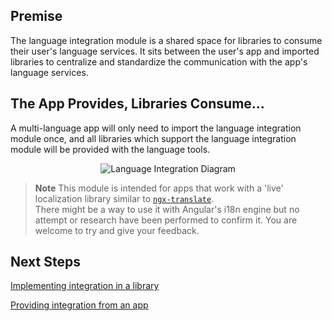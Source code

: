 ## Premise
The language integration module is a shared space for libraries to consume their user's language services.
It sits between the user's app and imported libraries to centralize and standardize the communication with the app's language services.

## The App Provides, Libraries Consume...
A multi-language app will only need to import the language integration module once, and all libraries which support the language integration module will be provided with the language tools.

<center>

![Language Integration Diagram](/docs/zen/.attachments/Integration-diagram.png)

</center>

> **Note** This module is intended for apps that work with a 'live' localization library similar to [`ngx-translate`](https://github.com/ngx-translate/core).  
There might be a way to use it with Angular's i18n engine but no attempt or research have been performed to confirm it. You are welcome to try and give your feedback.

## Next Steps

[Implementing integration in a library](languageintegrationmodule/implementing-in-a-library.html)

[Providing integration from an app](languageintegrationmodule/providing-from-an-app.html)